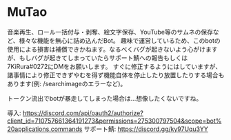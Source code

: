 # MuTao

音楽再生、ロール一括付与・剥奪、絵文字保存、YouTube等のサムネの保存など、様々な機能を無心に詰め込んだBot。
趣味で運営しているため、このbotの使用による損害は補償できかねます。なるべくバグが起きないよう心がけますが、もしバグが起きてしまっていたらサポート鯖への報告もしくは7KiRura#0272にDMをお願いします。
すぐに修正するようにはしていますが、諸事情により修正できずやむを得ず機能自体を停止したり放置したりする場合もあります(例: /searchimageのエラーなど)。

トークン流出でbotが暴走してしまった場合は...想像したくないですね。

導入: https://discord.com/api/oauth2/authorize?client_id=710757661364191273&permissions=275300797504&scope=bot%20applications.commands
サポート鯖: https://discord.gg/ky97Uqu3YY
